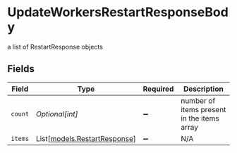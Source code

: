 # UpdateWorkersRestartResponseBody

a list of RestartResponse objects


## Fields

| Field                                                        | Type                                                         | Required                                                     | Description                                                  |
| ------------------------------------------------------------ | ------------------------------------------------------------ | ------------------------------------------------------------ | ------------------------------------------------------------ |
| `count`                                                      | *Optional[int]*                                              | :heavy_minus_sign:                                           | number of items present in the items array                   |
| `items`                                                      | List[[models.RestartResponse](../models/restartresponse.md)] | :heavy_minus_sign:                                           | N/A                                                          |